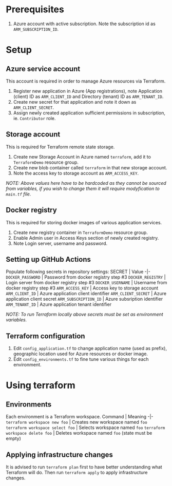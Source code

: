 # Prerequisites

1. Azure account with active subscription. Note the subscription id as `ARM_SUBSCRIPTION_ID`.

# Setup

## Azure service account
This account is required in order to manage Azure resources via Terraform.
1. Register new application in Azure (App registrations), note Application (client) ID as `ARM_CLIENT_ID` and Directory (tenant) ID as `ARM_TENANT_ID`.
2. Create new secret for that application and note it down as `ARM_CLIENT_SECRET`.
3. Assign newly created application sufficient permissions in subscription, ie. `Contributor` role.

## Storage account
This is required for Terraform remote state storage. 
1. Create new Storage Account in Azure named `terraform`, add it to `TerraformDemo` resource group.
2. Create new blob container called `terraform` in that new storage account.
3. Note the access key to storage account as `ARM_ACCESS_KEY`.

_NOTE: Above values here have to be hardcoded as they cannot be sourced from variables, if you wish to change them it will require modyfication to `main.tf` file._

## Docker registry
This is required for storing docker images of various application services.
1. Create new registry container in `TerraformDemo` resource group.
2. Enable Admin user in Access Keys section of newly created registry.
3. Note Login server, username and password.

## Setting up GitHub Actions
Populate following secrets in repository settings:
SECRET | Value
-|-
`DOCKER_PASSWORD` | Password from docker registry step #3
`DOCKER_REGISTRY` | Login server from docker registry step #3
`DOCKER_USERNAME` | Username from docker registry step #3
`ARM_ACCESS_KEY` | Access key to storage account
`ARM_CLIENT_ID` | Azure application client identifier
`ARM_CLIENT_SECRET` | Azure application client secret
`ARM_SUBSCRIPTION_ID` | Azure subsription identifier
`ARM_TENANT_ID` | Azure application tenant identifier

_NOTE: To run Terraform locally above secrets must be set as environment variables._

## Terraform configuration
1. Edit `config_application.tf` to change application name (used as prefix), geographic location used for Azure resources or docker image.
2. Edit `config_environments.tf` to fine tune various things for each environment.

# Using terraform

## Environments
Each environment is a Terraform workspace.
Command | Meaning
-|-
`terraform workspace new foo` | Creates new workspace named `foo`
`terraform workspace select foo` | Selects workspace named `foo`
`terraform workspace delete foo` | Deletes workspace named `foo` (state must be empty)

## Applying infrastructure changes
It is advised to run `terraform plan` first to have better understanding what Terraform will do. Then run `terraform apply` to apply infrastructure changes.